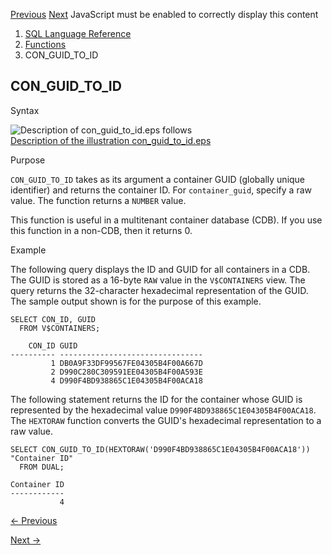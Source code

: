[Previous](CON_DBID_TO_ID.md) [Next](con_id_to_con_name.md) JavaScript
must be enabled to correctly display this content

  1. [SQL Language Reference ](index.md)
  2. [Functions](Functions.md)
  3. CON_GUID_TO_ID

## CON_GUID_TO_ID

Syntax

![Description of con_guid_to_id.eps
follows](https://docs.oracle.com/en/database/oracle/oracle-database/23/sqlrf/img/con_guid_to_id.gif)  
[Description of the illustration
con_guid_to_id.eps](img_text/con_guid_to_id.md)

Purpose

`CON_GUID_TO_ID` takes as its argument a container GUID (globally unique
identifier) and returns the container ID. For `container_guid`, specify a raw
value. The function returns a `NUMBER` value.

This function is useful in a multitenant container database (CDB). If you use
this function in a non-CDB, then it returns 0.

Example

The following query displays the ID and GUID for all containers in a CDB. The
GUID is stored as a 16-byte `RAW` value in the `V$CONTAINERS` view. The query
returns the 32-character hexadecimal representation of the GUID. The sample
output shown is for the purpose of this example.

    
    
    SELECT CON_ID, GUID
      FROM V$CONTAINERS;
    
        CON_ID GUID
    ---------- --------------------------------
             1 DB0A9F33DF99567FE04305B4F00A667D
             2 D990C280C309591EE04305B4F00A593E
             4 D990F4BD938865C1E04305B4F00ACA18
    

The following statement returns the ID for the container whose GUID is
represented by the hexadecimal value `D990F4BD938865C1E04305B4F00ACA18`. The
`HEXTORAW` function converts the GUID's hexadecimal representation to a raw
value.

    
    
    SELECT CON_GUID_TO_ID(HEXTORAW('D990F4BD938865C1E04305B4F00ACA18')) "Container ID"
      FROM DUAL;
    
    Container ID
    ------------
               4


[← Previous](CON_DBID_TO_ID.md)

[Next →](con_id_to_con_name.md)
